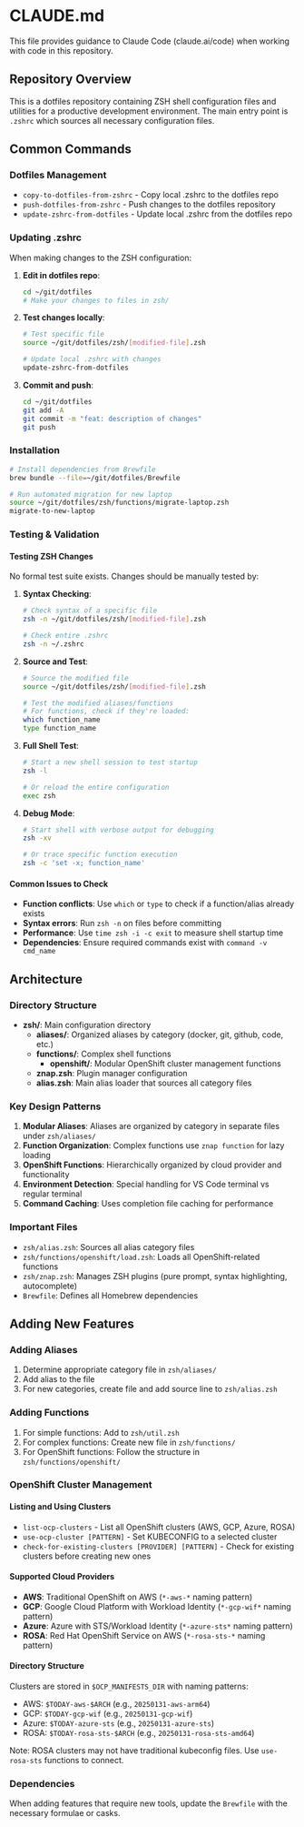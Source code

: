 # CLAUDE.md

This file provides guidance to Claude Code (claude.ai/code) when working with code in this repository.

## Repository Overview

This is a dotfiles repository containing ZSH shell configuration files and utilities for a productive development environment. The main entry point is `.zshrc` which sources all necessary configuration files.

## Common Commands

### Dotfiles Management
- `copy-to-dotfiles-from-zshrc` - Copy local .zshrc to the dotfiles repo
- `push-dotfiles-from-zshrc` - Push changes to the dotfiles repository  
- `update-zshrc-from-dotfiles` - Update local .zshrc from the dotfiles repo

### Updating .zshrc
When making changes to the ZSH configuration:

1. **Edit in dotfiles repo**:
   ```bash
   cd ~/git/dotfiles
   # Make your changes to files in zsh/
   ```

2. **Test changes locally**:
   ```bash
   # Test specific file
   source ~/git/dotfiles/zsh/[modified-file].zsh
   
   # Update local .zshrc with changes
   update-zshrc-from-dotfiles
   ```

3. **Commit and push**:
   ```bash
   cd ~/git/dotfiles
   git add -A
   git commit -m "feat: description of changes"
   git push
   ```

### Installation
```bash
# Install dependencies from Brewfile
brew bundle --file=~/git/dotfiles/Brewfile

# Run automated migration for new laptop
source ~/git/dotfiles/zsh/functions/migrate-laptop.zsh
migrate-to-new-laptop
```

### Testing & Validation

#### Testing ZSH Changes
No formal test suite exists. Changes should be manually tested by:

1. **Syntax Checking**:
   ```bash
   # Check syntax of a specific file
   zsh -n ~/git/dotfiles/zsh/[modified-file].zsh
   
   # Check entire .zshrc
   zsh -n ~/.zshrc
   ```

2. **Source and Test**:
   ```bash
   # Source the modified file
   source ~/git/dotfiles/zsh/[modified-file].zsh
   
   # Test the modified aliases/functions
   # For functions, check if they're loaded:
   which function_name
   type function_name
   ```

3. **Full Shell Test**:
   ```bash
   # Start a new shell session to test startup
   zsh -l
   
   # Or reload the entire configuration
   exec zsh
   ```

4. **Debug Mode**:
   ```bash
   # Start shell with verbose output for debugging
   zsh -xv
   
   # Or trace specific function execution
   zsh -c 'set -x; function_name'
   ```

#### Common Issues to Check
- **Function conflicts**: Use `which` or `type` to check if a function/alias already exists
- **Syntax errors**: Run `zsh -n` on files before committing
- **Performance**: Use `time zsh -i -c exit` to measure shell startup time
- **Dependencies**: Ensure required commands exist with `command -v cmd_name`

## Architecture

### Directory Structure
- **zsh/**: Main configuration directory
  - **aliases/**: Organized aliases by category (docker, git, github, code, etc.)
  - **functions/**: Complex shell functions
    - **openshift/**: Modular OpenShift cluster management functions
  - **znap.zsh**: Plugin manager configuration
  - **alias.zsh**: Main alias loader that sources all category files

### Key Design Patterns
1. **Modular Aliases**: Aliases are organized by category in separate files under `zsh/aliases/`
2. **Function Organization**: Complex functions use `znap function` for lazy loading
3. **OpenShift Functions**: Hierarchically organized by cloud provider and functionality
4. **Environment Detection**: Special handling for VS Code terminal vs regular terminal
5. **Command Caching**: Uses completion file caching for performance

### Important Files
- `zsh/alias.zsh`: Sources all alias category files
- `zsh/functions/openshift/load.zsh`: Loads all OpenShift-related functions
- `zsh/znap.zsh`: Manages ZSH plugins (pure prompt, syntax highlighting, autocomplete)
- `Brewfile`: Defines all Homebrew dependencies

## Adding New Features

### Adding Aliases
1. Determine appropriate category file in `zsh/aliases/`
2. Add alias to the file
3. For new categories, create file and add source line to `zsh/alias.zsh`

### Adding Functions
1. For simple functions: Add to `zsh/util.zsh`
2. For complex functions: Create new file in `zsh/functions/`
3. For OpenShift functions: Follow the structure in `zsh/functions/openshift/`

### OpenShift Cluster Management

#### Listing and Using Clusters
- `list-ocp-clusters` - List all OpenShift clusters (AWS, GCP, Azure, ROSA)
- `use-ocp-cluster [PATTERN]` - Set KUBECONFIG to a selected cluster
- `check-for-existing-clusters [PROVIDER] [PATTERN]` - Check for existing clusters before creating new ones

#### Supported Cloud Providers
- **AWS**: Traditional OpenShift on AWS (`*-aws-*` naming pattern)
- **GCP**: Google Cloud Platform with Workload Identity (`*-gcp-wif*` naming pattern)
- **Azure**: Azure with STS/Workload Identity (`*-azure-sts*` naming pattern)
- **ROSA**: Red Hat OpenShift Service on AWS (`*-rosa-sts-*` naming pattern)

#### Directory Structure
Clusters are stored in `$OCP_MANIFESTS_DIR` with naming patterns:
- AWS: `$TODAY-aws-$ARCH` (e.g., `20250131-aws-arm64`)
- GCP: `$TODAY-gcp-wif` (e.g., `20250131-gcp-wif`)
- Azure: `$TODAY-azure-sts` (e.g., `20250131-azure-sts`)
- ROSA: `$TODAY-rosa-sts-$ARCH` (e.g., `20250131-rosa-sts-amd64`)

Note: ROSA clusters may not have traditional kubeconfig files. Use `use-rosa-sts` functions to connect.

### Dependencies
When adding features that require new tools, update the `Brewfile` with the necessary formulae or casks.